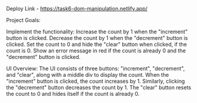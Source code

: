 Deploy Link - https://task6-dom-manipulation.netlify.app/

Project Goals:

Implement the functionality:
Increase the count by 1 when the "increment" button is clicked.
Decrease the count by 1 when the "decrement" button is clicked.
Set the count to 0 and hide the "clear" button when clicked, if the count is 0.
Show an error message in red if the count is already 0 and the "decrement" button is clicked.

UI Overview: The UI consists of three buttons: "increment", "decrement", and "clear", along with a middle div to display the count. When the "increment" button is clicked, the count increases by 1. Similarly, clicking the "decrement" button decreases the count by 1. The "clear" button resets the count to 0 and hides itself if the count is already 0.
